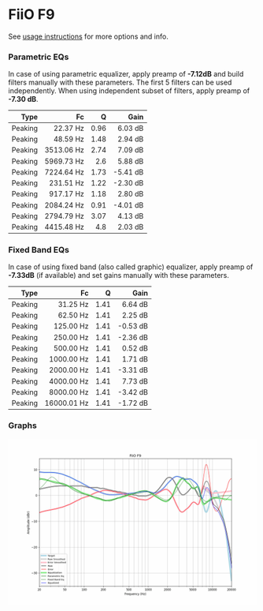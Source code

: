 # FiiO F9
See [usage instructions](https://github.com/jaakkopasanen/AutoEq#usage) for more options and info.

### Parametric EQs
In case of using parametric equalizer, apply preamp of **-7.12dB** and build filters manually
with these parameters. The first 5 filters can be used independently.
When using independent subset of filters, apply preamp of **-7.30 dB**.

| Type    | Fc         |    Q | Gain     |
|--------:|-----------:|-----:|---------:|
| Peaking | 22.37 Hz   | 0.96 | 6.03 dB  |
| Peaking | 48.59 Hz   | 1.48 | 2.94 dB  |
| Peaking | 3513.06 Hz | 2.74 | 7.09 dB  |
| Peaking | 5969.73 Hz | 2.6  | 5.88 dB  |
| Peaking | 7224.64 Hz | 1.73 | -5.41 dB |
| Peaking | 231.51 Hz  | 1.22 | -2.30 dB |
| Peaking | 917.17 Hz  | 1.18 | 2.80 dB  |
| Peaking | 2084.24 Hz | 0.91 | -4.01 dB |
| Peaking | 2794.79 Hz | 3.07 | 4.13 dB  |
| Peaking | 4415.48 Hz | 4.8  | 2.03 dB  |

### Fixed Band EQs
In case of using fixed band (also called graphic) equalizer, apply preamp of **-7.33dB**
(if available) and set gains manually with these parameters.

| Type    | Fc          |    Q | Gain     |
|--------:|------------:|-----:|---------:|
| Peaking | 31.25 Hz    | 1.41 | 6.64 dB  |
| Peaking | 62.50 Hz    | 1.41 | 2.25 dB  |
| Peaking | 125.00 Hz   | 1.41 | -0.53 dB |
| Peaking | 250.00 Hz   | 1.41 | -2.36 dB |
| Peaking | 500.00 Hz   | 1.41 | 0.52 dB  |
| Peaking | 1000.00 Hz  | 1.41 | 1.71 dB  |
| Peaking | 2000.00 Hz  | 1.41 | -3.31 dB |
| Peaking | 4000.00 Hz  | 1.41 | 7.73 dB  |
| Peaking | 8000.00 Hz  | 1.41 | -3.42 dB |
| Peaking | 16000.01 Hz | 1.41 | -1.72 dB |

### Graphs
![](./FiiO%20F9.png)